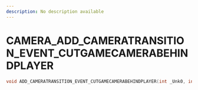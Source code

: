 ```yaml
---
description: No description available 
---
```


# CAMERA\_ADD_CAMERATRANSITION_EVENT_CUTGAMECAMERABEHINDPLAYER

```cpp
void ADD_CAMERATRANSITION_EVENT_CUTGAMECAMERABEHINDPLAYER(int _Unk0, int _Unk1, int _Unk2);
```